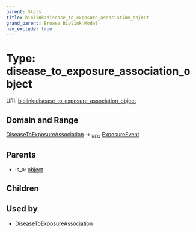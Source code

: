```yaml
---
parent: Slots
title: biolink:disease_to_exposure_association_object
grand_parent: Browse Biolink Model
nav_exclude: true
---
```


# Type: disease_to_exposure_association_object




URI: [biolink:disease_to_exposure_association_object](https://w3id.org/biolink/vocab/disease_to_exposure_association_object)

## Domain and Range

[DiseaseToExposureAssociation](DiseaseToExposureAssociation.md) ->  <sub>REQ</sub> [ExposureEvent](ExposureEvent.md)

## Parents

 *  is_a: [object](object.md)

## Children


## Used by

 * [DiseaseToExposureAssociation](DiseaseToExposureAssociation.md)
